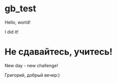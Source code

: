 # gb_test

Hello, world!

I did it!

# Не сдавайтесь, учитесь!

New day - new challenge!

Григорий, добрый вечер:)
